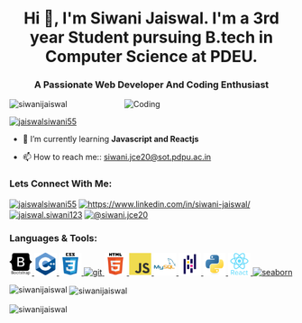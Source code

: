 <h1 align="center">Hi 👋, I'm Siwani Jaiswal. I'm a 3rd year Student pursuing B.tech in Computer Science at PDEU.</h1>
<h3 align="center">A Passionate Web Developer And Coding Enthusiast</h3>
<img align="right" alt="Coding" width="300" src="https://imgs.search.brave.com/fYCwyCTk43skNcN4rRD9AOFGocnHr19ZQBWwvoS3pPQ/rs:fit:474:225:1/g:ce/aHR0cHM6Ly90c2Uy/Lm1tLmJpbmcubmV0/L3RoP2lkPU9JUC41/T2VuYndkazRlcWxD/cjAxWTRmQV9RSGFI/YSZwaWQ9QXBp">


<p align="left"> <img src="https://komarev.com/ghpvc/?username=siwanijaiswal&label=Profile%20views&color=0e75b6&style=flat" alt="siwanijaiswal" /> </p>

<p align="left"> <a href="https://twitter.com/jaiswalsiwani55" target="blank"><img src="https://img.shields.io/twitter/follow/jaiswalsiwani55?logo=twitter&style=for-the-badge" alt="jaiswalsiwani55" /></a> </p>

- 🌱 I’m currently learning **Javascript and Reactjs**

- 📫 How to reach me:: siwani.jce20@sot.pdpu.ac.in

<h3 align="left">Lets Connect With Me:</h3>
<p align="left">


<a href="https://twitter.com/jaiswalsiwani55" target="blank"><img align="center" src="https://raw.githubusercontent.com/rahuldkjain/github-profile-readme-generator/master/src/images/icons/Social/twitter.svg" alt="jaiswalsiwani55" height="30" width="40" /></a>
<a href="https://linkedin.com/in/https://www.linkedin.com/in/siwani-jaiswal/" target="blank"><img align="center" src="https://raw.githubusercontent.com/rahuldkjain/github-profile-readme-generator/master/src/images/icons/Social/linked-in-alt.svg" alt="https://www.linkedin.com/in/siwani-jaiswal/" height="30" width="40" /></a>
<a href="https://instagram.com/jaiswal.siwani123" target="blank"><img align="center" src="https://raw.githubusercontent.com/rahuldkjain/github-profile-readme-generator/master/src/images/icons/Social/instagram.svg" alt="jaiswal.siwani123" height="30" width="40" /></a>
<a href="https://medium.com/@siwani.jce20" target="blank"><img align="center" src="https://raw.githubusercontent.com/rahuldkjain/github-profile-readme-generator/master/src/images/icons/Social/medium.svg" alt="@siwani.jce20" height="30" width="40" /></a>
</p>



<h3 align="left">Languages & Tools:</h3>
<p align="left"> <a href="https://getbootstrap.com" target="_blank" rel="noreferrer"> <img src="https://raw.githubusercontent.com/devicons/devicon/master/icons/bootstrap/bootstrap-plain-wordmark.svg" alt="bootstrap" width="40" height="40"/> </a> <a href="https://www.w3schools.com/cpp/" target="_blank" rel="noreferrer"> <img src="https://raw.githubusercontent.com/devicons/devicon/master/icons/cplusplus/cplusplus-original.svg" alt="cplusplus" width="40" height="40"/> </a> <a href="https://www.w3schools.com/css/" target="_blank" rel="noreferrer"> <img src="https://raw.githubusercontent.com/devicons/devicon/master/icons/css3/css3-original-wordmark.svg" alt="css3" width="40" height="40"/> </a> <a href="https://git-scm.com/" target="_blank" rel="noreferrer"> <img src="https://www.vectorlogo.zone/logos/git-scm/git-scm-icon.svg" alt="git" width="40" height="40"/> </a> <a href="https://www.w3.org/html/" target="_blank" rel="noreferrer"> <img src="https://raw.githubusercontent.com/devicons/devicon/master/icons/html5/html5-original-wordmark.svg" alt="html5" width="40" height="40"/> </a> <a href="https://developer.mozilla.org/en-US/docs/Web/JavaScript" target="_blank" rel="noreferrer"> <img src="https://raw.githubusercontent.com/devicons/devicon/master/icons/javascript/javascript-original.svg" alt="javascript" width="40" height="40"/> </a> <a href="https://www.mysql.com/" target="_blank" rel="noreferrer"> <img src="https://raw.githubusercontent.com/devicons/devicon/master/icons/mysql/mysql-original-wordmark.svg" alt="mysql" width="40" height="40"/> </a> <a href="https://pandas.pydata.org/" target="_blank" rel="noreferrer"> <img src="https://raw.githubusercontent.com/devicons/devicon/2ae2a900d2f041da66e950e4d48052658d850630/icons/pandas/pandas-original.svg" alt="pandas" width="40" height="40"/> </a> <a href="https://www.python.org" target="_blank" rel="noreferrer"> <img src="https://raw.githubusercontent.com/devicons/devicon/master/icons/python/python-original.svg" alt="python" width="40" height="40"/> </a> <a href="https://reactjs.org/" target="_blank" rel="noreferrer"> <img src="https://raw.githubusercontent.com/devicons/devicon/master/icons/react/react-original-wordmark.svg" alt="react" width="40" height="40"/> </a> <a href="https://seaborn.pydata.org/" target="_blank" rel="noreferrer"> <img src="https://seaborn.pydata.org/_images/logo-mark-lightbg.svg" alt="seaborn" width="40" height="40"/> </a> </p>


<p><img align="left" src="https://github-readme-stats.vercel.app/api/top-langs?username=siwanijaiswal&show_icons=true&locale=en&layout=compact" alt="siwanijaiswal" /></p>


<p>&nbsp;<img align="center" src="https://github-readme-stats.vercel.app/api?username=siwanijaiswal&show_icons=true&locale=en" alt="siwanijaiswal" /></p>

<p><img align="center" src="https://github-readme-streak-stats.herokuapp.com/?user=siwanijaiswal&" alt="siwanijaiswal" /></p>
